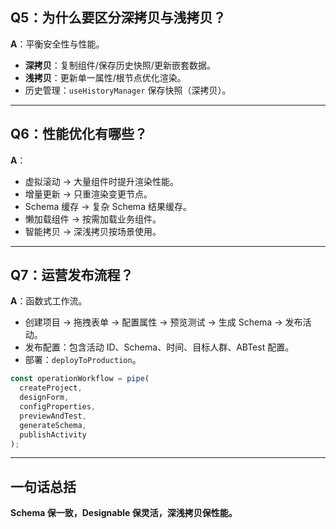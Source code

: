 ## Q5：为什么要区分深拷贝与浅拷贝？

**A**：平衡安全性与性能。

- **深拷贝**：复制组件/保存历史快照/更新嵌套数据。
- **浅拷贝**：更新单一属性/根节点优化渲染。
- 历史管理：`useHistoryManager` 保存快照（深拷贝）。

---

## Q6：性能优化有哪些？

**A**：

- 虚拟滚动 → 大量组件时提升渲染性能。
- 增量更新 → 只重渲染变更节点。
- Schema 缓存 → 复杂 Schema 结果缓存。
- 懒加载组件 → 按需加载业务组件。
- 智能拷贝 → 深浅拷贝按场景使用。

---

## Q7：运营发布流程？

**A**：函数式工作流。

- 创建项目 → 拖拽表单 → 配置属性 → 预览测试 → 生成 Schema → 发布活动。
- 发布配置：包含活动 ID、Schema、时间、目标人群、ABTest 配置。
- 部署：`deployToProduction`。

```typescript
const operationWorkflow = pipe(
  createProject,
  designForm,
  configProperties,
  previewAndTest,
  generateSchema,
  publishActivity
);
```

---

## 一句话总括

**Schema 保一致，Designable 保灵活，深浅拷贝保性能。**
